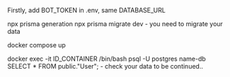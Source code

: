 Firstly, add BOT_TOKEN in .env, same DATABASE_URL

npx prisma generation
npx prisma migrate dev - you need to migrate your data

docker compose up

docker exec -it ID_CONTAINER /bin/bash
psql -U postgres name-db
SELECT * FROM public."User"; - check your data
to be continued..
